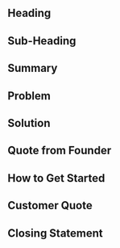 ## Heading ##
  >

## Sub-Heading ##
  >

## Summary ##
  >

## Problem ##
  >

## Solution ##
  >

## Quote from Founder ##
  >

## How to Get Started ##
  >

## Customer Quote ##
  >

## Closing Statement ##
  >
